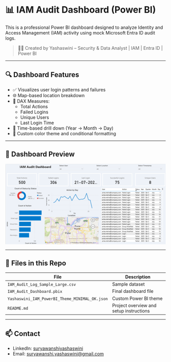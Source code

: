 # 📊 IAM Audit Dashboard (Power BI)

This is a professional Power BI dashboard designed to analyze Identity and Access Management (IAM) activity using mock Microsoft Entra ID audit logs.

> 👩‍💻 Created by Yashaswini – Security & Data Analyst | IAM | Entra ID | Power BI

---

## 🔍 Dashboard Features

- ✅ Visualizes user login patterns and failures
- 🌐 Map-based location breakdown
- 🧠 DAX Measures:
  - Total Actions
  - Failed Logins
  - Unique Users
  - Last Login Time
- 📅 Time-based drill down (Year → Month → Day)
- 🎨 Custom color theme and conditional formatting

---

## 📸 Dashboard Preview

![Dashboard Overview](dashboard-overview.png)

---

## 📁 Files in this Repo

| File | Description |
|------|-------------|
| `IAM_Audit_Log_Sample_Large.csv` | Sample dataset |
| `IAM_Audit_Dashboard.pbix` | Final dashboard file |
| `Yashaswini_IAM_PowerBI_Theme_MINIMAL_OK.json` | Custom Power BI theme |
| `README.md` | Project overview and setup instructions |

---

## 📫 Contact

- LinkedIn: [suryawanshiyashaswini](https://www.linkedin.com/in/suryawanshiyashaswini/)
- Email: suryawanshi.yashaswini@gmail.com
